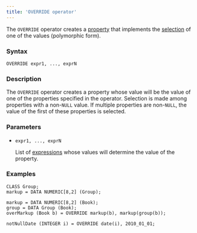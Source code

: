 ```yaml
---
title: 'OVERRIDE operator'
---
```


The `OVERRIDE` operator creates a [property](Properties.md) that implements the [selection](Selection_CASE_IF_MULTI_OVERRIDE_EXCLUSIVE.md#exclusive) of one of the values (polymorphic form).

### Syntax

    OVERRIDE expr1, ..., exprN

### Description

The `OVERRIDE` operator creates a property whose value will be the value of one of the properties specified in the operator. Selection is made among properties with a non-`NULL` value. If multiple properties are non-`NULL`, the value of the first of these properties is selected.

### Parameters

- `expr1, ..., exprN`

    List of [expressions](Expression.md) whose values will determine the value of the property.

### Examples

```lsf
CLASS Group;
markup = DATA NUMERIC[8,2] (Group);

markup = DATA NUMERIC[8,2] (Book);
group = DATA Group (Book);
overMarkup (Book b) = OVERRIDE markup(b), markup(group(b));

notNullDate (INTEGER i) = OVERRIDE date(i), 2010_01_01;
```
